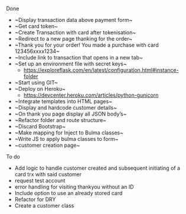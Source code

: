 Done
- ~Display transaction data above payment form~
- ~Get card token~
- ~Create Transaction with card after tokenisation~
- ~Redirect to a new page thanking for the order~
- ~Thank you for your order! You made a purchase with card 123456xxxx1234~
- ~Include link to transaction that opens in a new tab~
- ~Set up an environment file with secret keys~
    - https://exploreflask.com/en/latest/configuration.html#instance-folder
- ~Start using GIT~
- ~Deploy on Heroku~
    - https://devcenter.heroku.com/articles/python-gunicorn
- ~Integrate templates into HTML pages~
- ~Display and hardcode customer details~
- ~On thank you page display all JSON body’s~
- ~Refactor folder and route structure~
- ~Discard Bootstrap~
- ~Make mapping for Inject to Bulma classes~
- ~Write JS to apply bulma classes to form~
- ~customer creation page~

To do
- Add logic to handle customer created and subsequent initiating of a card trx with said customer
- request test account
- error handling for visiting thankyou without an ID
- Include option to use an already stored card
- Refactor for DRY
- Create a customer class